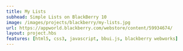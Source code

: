 ```yaml
---
title: My Lists
subhead: Simple Lists on BlackBerry 10
image: /images/projects/blackberry/my-lists.jpg
url: https://appworld.blackberry.com/webstore/content/59934674/
layout: project.hbs
features: [html5, css3, javascript, bbui.js, blackberry webworks]
---
```


